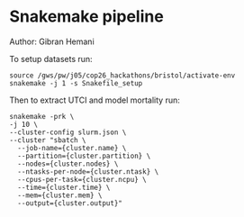 # Snakemake pipeline

Author: Gibran Hemani

To setup datasets run:

```
source /gws/pw/j05/cop26_hackathons/bristol/activate-env
snakemake -j 1 -s Snakefile_setup
```

Then to extract UTCI and model mortality run:

```
snakemake -prk \
-j 10 \
--cluster-config slurm.json \
--cluster "sbatch \
  --job-name={cluster.name} \
  --partition={cluster.partition} \
  --nodes={cluster.nodes} \
  --ntasks-per-node={cluster.ntask} \
  --cpus-per-task={cluster.ncpu} \
  --time={cluster.time} \
  --mem={cluster.mem} \
  --output={cluster.output}"
```





